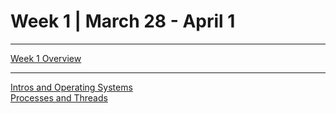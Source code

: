 # Week 1 | March 28 - April 1
---
[Week 1 Overview](https://seattleu.instructure.com/courses/1602598/pages/week-1-synopsis)

---

[Intros and Operating Systems](OperatingSystems.md) <br>
[Processes and Threads](pt.md) 
